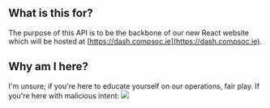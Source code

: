 ## What is this for?
The purpose of this API is to be the backbone of our new React website which will be hosted at [https://dash.compsoc.ie](https://dash.compsoc.ie).

## Why am I here?
I'm unsure; if you're here to educate yourself on our operations, fair play. 
If you're here with malicious intent:
<img src="http://gil.compsoc.ie/incident.png" />
